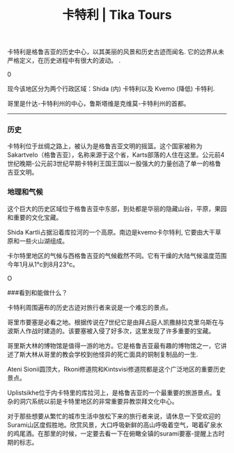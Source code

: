 ﻿---
language: zh
url: regions/kartli
heading: 卡特利
title: 卡特利 | Tika Tours
country_id: 1
imggrp_id: 12
gallery_id: 12
template: regions
name: 卡特利
---
<div class="row content-row"><!-- 1188 (1)-->

</div>

<div class="row content-row"><!-- 1189 (2)-->
<div class="col-xs-12 col-sm-6 col-md-6"><!-- 1581 -->

卡特利是格鲁吉亚的历史中心，以其美丽的风景和历史古迹而闻名. 它的边界从未严格定义，在历史进程中有很大的波动。
.

</div>0

<div class="col-xs-12 col-sm-6 col-md-6"><!-- 1582 -->

现今该地区分为两个行政区域：Shida (内) 卡特利以及 Kvemo (降低) 卡特利.

哥里是什达-卡特利州的中心，鲁斯塔维是克维莫-卡特利州的首都。

</div>

</div>

<div class="row content-row"><!-- 1190 (3)-->
<div class="col-xs-12"><!-- 1583 -->

* * *

</div>

</div>

<div class="row content-row"><!-- 1191 (4)-->
<div class="col-xs-12 col-sm-6 col-md-6"><!-- 1584 -->

### 历史


卡特利位于丝绸之路上，被认为是格鲁吉亚文明的摇篮。这个国家被称为Sakartvelo（格鲁吉亚），名称来源于这个省，Karts部落的人住在这里。公元前4世纪晚期-公元前3世纪早期卡特利王国王国以一股强大的力量创造了单一的格鲁吉亚文明。

### 地理和气候


这个巨大的历史区域位于格鲁吉亚中东部，到处都是华丽的隐藏山谷，平原，果园和重要的文化宝藏。

Shida Kartli占据沿着库拉河的一个高原。南边是kvemo卡尔特利, 它要由大干草原和一些火山湖组成。

卡尔特里地区的气候与西格鲁吉亚的气候截然不同。它有干燥的大陆气候温度范围今年1月从1°c到8月23°c。


</div>

<div class="col-xs-12 col-sm-6 col-md-6"><!-- 1585 -->O

###看到和能做什么？


卡特利周围遍布的历史古迹对旅行者来说是一个难忘的景点。

哥里市要塞是必看之地。根据传说在7世纪它是由拜占庭人凯撒赫拉克里乌斯在与波斯人作战时建造的。该要塞被入侵了好多次，这里发现了许多重要的宝藏。

哥里斯大林的博物馆是值得一游的地方。它是格鲁吉亚最有趣的博物馆之一，它讲述了斯大林从哥里的教会学校到他怪异的死亡面具的铜制复制品的一生. 

Ateni Sionii圆顶大，Rkoni修道院和Kintsvisi修道院都是这个广泛地区的重要历史景点。

Uplistsikhe位于内卡特里的库拉河上，是格鲁吉亚的一个最重要的旅游景点。复杂的洞穴系统以前是卡特里地区的非常重要异教崇拜文化中心。

对于那些想要从繁忙的城市生活中放松下来的旅行者来说，请休息一下受欢迎的Surami山区度假胜地。欣赏风景，大口呼吸新鲜的高山呼吸着空气，喝着矿泉水的鸡尾酒。在那里的时候，一定要去看一下在俯瞰全镇的surami要塞-提醒上古时期的标志。



</div>

</div>

